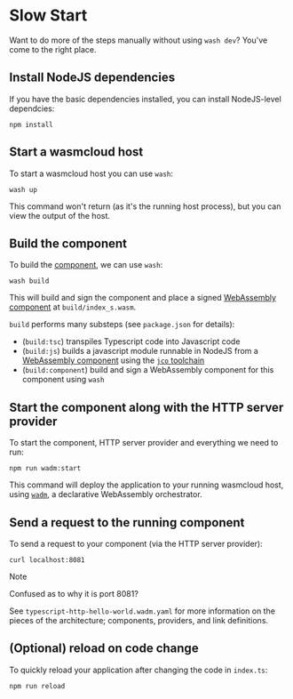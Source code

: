 # Slow Start

Want to do more of the steps manually without using `wash dev`? You've come to the right place.

## Install NodeJS dependencies

If you have the basic dependencies installed, you can install NodeJS-level dependcies:

```console
npm install
```

## Start a wasmcloud host

To start a wasmcloud host you can use `wash`:

```console
wash up
```

This command won't return (as it's the running host process), but you can view the output of the host.

## Build the component

To build the [component][wasmcloud-component], we can use `wash`:

```console
wash build
```

This will build and sign the component and place a signed [WebAssembly component][wasm-component] at `build/index_s.wasm`.

`build` performs many substeps (see `package.json` for details):

- (`build:tsc`) transpiles Typescript code into Javascript code
- (`build:js`) builds a javascript module runnable in NodeJS from a [WebAssembly component][wasm-component] using the [`jco` toolchain][jco]
- (`build:component`) build and sign a WebAssembly component for this component using `wash`

[wasmcloud-component]: https://wasmcloud.com/docs/concepts/webassembly-components
[wasm-component]: https://component-model.bytecodealliance.org/
[jco]: https://github.com/bytecodealliance/jco

## Start the component along with the HTTP server provider

To start the component, HTTP server provider and everything we need to run:

```console
npm run wadm:start
```

This command will deploy the application to your running wasmcloud host, using [`wadm`][wadm], a declarative WebAssembly orchestrator.

[wadm]: https://github.com/wasmCloud/wadm

## Send a request to the running component

To send a request to your component (via the HTTP server provider):

```console
curl localhost:8081
```

> [!NOTE]
> Confused as to why it is port 8081?
>
> See `typescript-http-hello-world.wadm.yaml` for more information on the pieces of the architecture;
> components, providers, and link definitions.

## (Optional) reload on code change

To quickly reload your application after changing the code in `index.ts`:

```console
npm run reload
```
